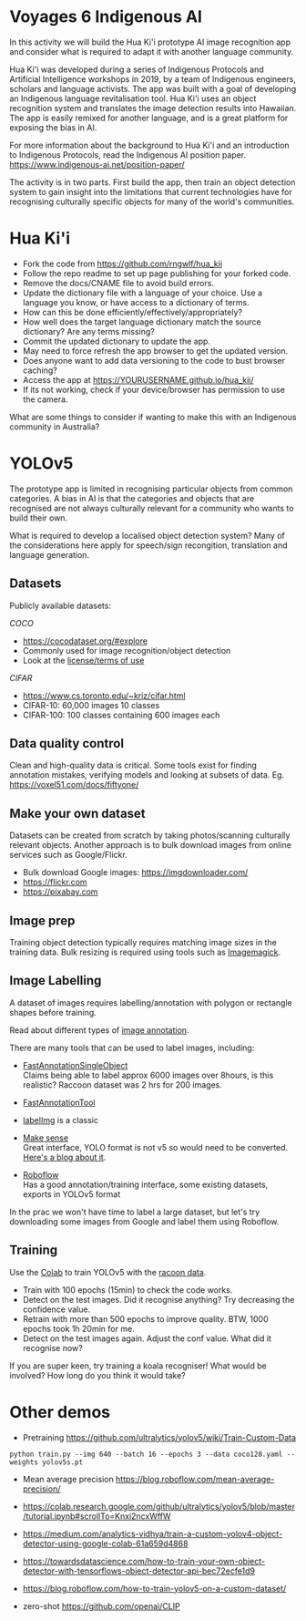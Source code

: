 # Voyages 6 Indigenous AI

In this activity we will build the Hua Ki'i prototype AI image recognition app and consider what is required to adapt it with another language community.

Hua Ki'i was developed during a series of Indigenous Protocols and Artificial Intelligence workshops in 2019, by a team of Indigenous engineers, scholars and language activists. The app was built with a goal of developing an Indigenous language revitalisation tool. Hua Ki'i uses an object recognition system and translates the image detection results into Hawaiian. The app is easily remixed for another language, and is a great platform for exposing the bias in AI.

For more information about the background to Hua Ki'i and an introduction to Indigenous Protocols, read the Indigenous AI position paper. 
https://www.indigenous-ai.net/position-paper/


The activity is in two parts. First build the app, then train an object detection system to gain insight into the limitations that current technologies have for recognising culturally specific objects for many of the world's communities.

# Hua Ki'i

* Fork the code from https://github.com/rngwlf/hua_kii
* Follow the repo readme to set up page publishing for your forked code. 
* Remove the docs/CNAME file to avoid build errors.
* Update the dictionary file with a language of your choice. Use a language you know, or have access to a dictionary of terms.
* How can this be done efficiently/effectively/appropriately?
* How well does the target language dictionary match the source dictionary? Are any terms missing? 
* Commit the updated dictionary to update the app.
* May need to force refresh the app browser to get the updated version. 
* Does anyone want to add data versioning to the code to bust browser caching? 
* Access the app at https://YOURUSERNAME.github.io/hua_kii/ 
* If its not working, check if your device/browser has permission to use the camera.

What are some things to consider if wanting to make this with an Indigenous community in Australia?



# YOLOv5

The prototype app is limited in recognising particular objects from common categories. A bias in AI is that the categories and objects that are recognised are not always culturally relevant for a community who wants to build their own.

What is required to develop a localised object detection system? Many of the considerations here apply for speech/sign recongition, translation and language generation.


## Datasets

Publicly available datasets:

*COCO*
* https://cocodataset.org/#explore
* Commonly used for image recognition/object detection  
* Look at the [license/terms of use](https://cocodataset.org/#termsofuse)

*CIFAR*
* https://www.cs.toronto.edu/~kriz/cifar.html
* CIFAR-10: 60,000 images 10 classes  
* CIFAR-100: 100 classes containing 600 images each


## Data quality control

Clean and high-quality data is critical. Some tools exist for finding annotation mistakes, verifying models and looking at subsets of data. Eg.
https://voxel51.com/docs/fiftyone/


## Make your own dataset

Datasets can be created from scratch by taking photos/scanning  culturally relevant objects. Another approach is to bulk download images from online services such as Google/Flickr.
* Bulk download Google images: https://imgdownloader.com/
* https://flickr.com
* https://pixabay.com


## Image prep

Training object detection typically requires matching image sizes in the training data. Bulk resizing is required using tools such as [Imagemagick](https://imagemagick.org/script/mogrify.php).


## Image Labelling

A dataset of images requires labelling/annotation with polygon or rectangle shapes before training. 

Read about different types of [image annotation](https://viso.ai/computer-vision/image-annotation/). 

There are many tools that can be used to label images, including:

* [FastAnnotationSingleObject](https://github.com/udaypk/FastAnnotationSingleObject)  
Claims being able to label approx 6000 images over 8hours, is this realistic? Raccoon dataset was 2 hrs for 200 images.

* [FastAnnotationTool](https://github.com/christopher5106/FastAnnotationTool)

* [labelImg](https://github.com/tzutalin/labelImg) is a classic

* [Make sense](https://www.makesense.ai/)  
Great interface, YOLO format is not v5 so would need to be converted. [Here's a blog about it](https://towardsdatascience.com/annotate-your-image-using-online-annotation-tool-52d0a742daff).

* [Roboflow](https://app.roboflow.com/)  
Has a good annotation/training interface, some existing datasets, exports in YOLOv5 format

In the prac we won't have time to label a large dataset, but let's try downloading some images from Google and label them using Roboflow. 

## Training

Use the [Colab](https://colab.research.google.com/drive/1yW1lu7-NFU9iL_N63B5Mp6FC8rjuGqud?usp=sharing) to train YOLOv5 with the [racoon data](https://github.com/datitran/raccoon_dataset
).

* Train with 100 epochs (15min) to check the code works.
* Detect on the test images. Did it recognise anything? Try decreasing the confidence value.
* Retrain with more than 500 epochs to improve quality. BTW, 1000 epochs took 1h 20min for me.
* Detect on the test images again. Adjust the conf value.
What did it recognise now?

If you are super keen, try training a koala recogniser! What would be involved? How long do you think it would take?



# Other demos

* Pretraining https://github.com/ultralytics/yolov5/wiki/Train-Custom-Data
```
python train.py --img 640 --batch 16 --epochs 3 --data coco128.yaml --weights yolov5s.pt
```

* Mean average precision
https://blog.roboflow.com/mean-average-precision/

* https://colab.research.google.com/github/ultralytics/yolov5/blob/master/tutorial.ipynb#scrollTo=Knxi2ncxWffW

* https://medium.com/analytics-vidhya/train-a-custom-yolov4-object-detector-using-google-colab-61a659d4868

* https://towardsdatascience.com/how-to-train-your-own-object-detector-with-tensorflows-object-detector-api-bec72ecfe1d9

* https://blog.roboflow.com/how-to-train-yolov5-on-a-custom-dataset/

* zero-shot https://github.com/openai/CLIP




